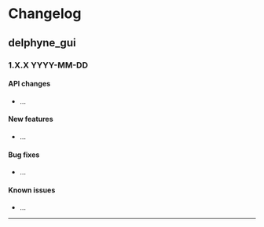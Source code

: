 # Changelog

## delphyne_gui

### 1.X.X YYYY-MM-DD

#### API changes

- ...

#### New features

- ...

#### Bug fixes

- ...

#### Known issues

- ...

-----------------------
